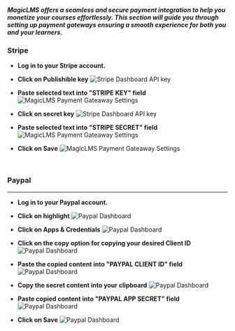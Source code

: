 
##### MagicLMS offers a seamless and secure payment integration to help you monetize your courses effortlessly. This section will guide you through setting up payment gateways ensuring a smooth experience for both you and your learners.

### Stripe 


- **Log in to your Stripe account.**

- **Click on Publishible key**
![Stripe Dashboard API key](https://cdn.imjol.com/MagicLMS/Docs/Stripe/Step1.png)


- **Paste selected text into "STRIPE KEY" field**
![MagicLMS Payment Gateaway Settings](https://cdn.imjol.com/MagicLMS/Docs/Stripe/Step2.png)


- **Click on secret key**
![Stripe Dashboard API key](https://cdn.imjol.com/MagicLMS/Docs/Stripe/Step3.png)


- **Paste selected text into "STRIPE SECRET" field**
![MagicLMS Payment Gateaway Settings](https://cdn.imjol.com/MagicLMS/Docs/Stripe/Step4.png)


- **Click on Save**
![MagicLMS Payment Gateaway Settings](https://cdn.imjol.com/MagicLMS/Docs/Stripe/Step5.png)

<br/>



### Paypal

***

- **Log in to your Paypal account.**

- **Click on highlight**
![Paypal Dashboard](https://cdn.imjol.com/MagicLMS/Docs/Paypal/Step1.png)


- **Click on Apps & Credentials**
![Paypal Dashboard](https://cdn.imjol.com/MagicLMS/Docs/Paypal/Step2.png)


- **Click on the copy option for copying your desired Client ID**
![Paypal Dashboard](https://cdn.imjol.com/MagicLMS/Docs/Paypal/Step3.png)


- **Paste the copied content into "PAYPAL CLIENT ID" field**
![Paypal Dashboard](https://cdn.imjol.com/MagicLMS/Docs/Paypal/Step4.png)


- **Copy the secret content into your clipboard**
![Paypal Dashboard](https://cdn.imjol.com/MagicLMS/Docs/Paypal/Step5.png)


- **Paste copied content into "PAYPAL APP SECRET" field**
![Paypal Dashboard](https://cdn.imjol.com/MagicLMS/Docs/Paypal/Step6.png)


- **Click on Save**
![Paypal Dashboard](https://cdn.imjol.com/MagicLMS/Docs/Paypal/Step7.png)

<br/>

